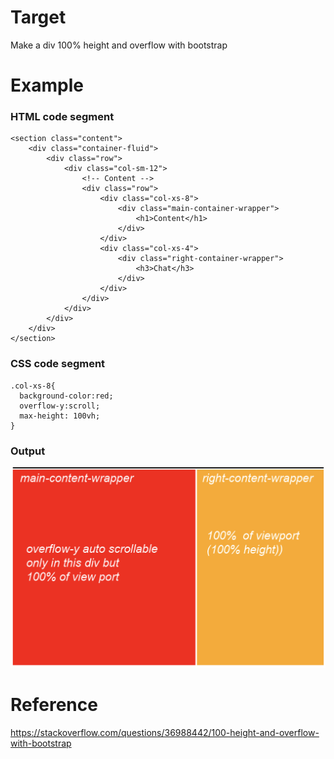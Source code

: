 # Target
Make a div 100% height and overflow with bootstrap

# Example
### HTML code segment
```
<section class="content">
    <div class="container-fluid">
        <div class="row">
            <div class="col-sm-12">
                <!-- Content -->
                <div class="row">
                    <div class="col-xs-8">
                        <div class="main-container-wrapper">
                            <h1>Content</h1>
                        </div>
                    </div>
                    <div class="col-xs-4">
                        <div class="right-container-wrapper">
                            <h3>Chat</h3>
                        </div>
                    </div>
                </div>
            </div>
        </div>
    </div>
</section>
```

### CSS code segment
```
.col-xs-8{
  background-color:red;
  overflow-y:scroll;
  max-height: 100vh;
}
```
### Output
![100%_height_and_overflow_with_bootstrap](./100%_height_and_overflow_with_bootstrap.png "100%_height_and_overflow_with_bootstrap")

# Reference
https://stackoverflow.com/questions/36988442/100-height-and-overflow-with-bootstrap